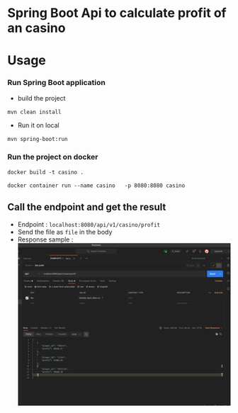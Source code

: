 # Spring Boot Api to calculate profit of an casino

# Usage 
### Run Spring Boot application
* build the project
```
mvn clean install 
```
* Run it on local 
```
mvn spring-boot:run
```

### Run the project on docker 
```
docker build -t casino .
```

```
docker container run --name casino   -p 8080:8080 casino
```

## Call the endpoint and get the result 
* Endpoint : `localhost:8080/api/v1/casino/profit`
* Send the file as `file` in the body
* Response sample :
![Alt text](api_response.png?raw=true "API response")
